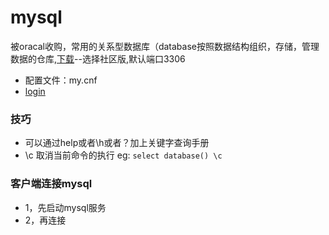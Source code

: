 # mysql
被oracal收购，常用的关系型数据库（database按照数据结构组织，存储，管理数据的仓库,[下载](https://dev.mysql.com/downloads/)--选择社区版,默认端口3306
- 配置文件：my.cnf
- [login](https://github.com/ScottXiong/mysql/blob/master/files/login.md)
### 技巧
- 可以通过help或者\h或者？加上关键字查询手册
- \c 取消当前命令的执行 eg: `select database() \c`

### 客户端连接mysql
- 1，先启动mysql服务
- 2，再连接
